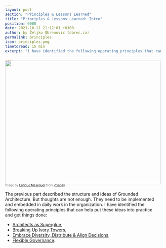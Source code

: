 ```yaml
---
layout: post
section: "Principles & Lessons Learned"
title: "Principles & Lessons Learned: Intro"
position: 6000
date: 2021-10-21 21:12:01 +0100
author: by Željko Obrenović (obren.io)
permalink: principles
icon: principles.png
timetoread: 15 min
excerpt: "I have identified the following operating principles that can help put these ideas into practice and get things done: Breaking Up Ivory Towers, Strengthening Architectural Muscle Across Organization, and Embracing Diversity, Distributing Decision-Making."

---
```

<img style="margin-top: -20px; width: 100%; height: 400px; object-fit: cover" 
     src="assets/images/arch/steampunk-3006650_1920.jpg">
<div style="font-size: 70%; margin-top: -16px; color: grey; margin-bottom: 12px">
Image by <a href="https://pixabay.com/users/darksouls1-2189876/?utm_source=link-attribution&amp;utm_medium=referral&amp;utm_campaign=image&amp;utm_content=3006650">Enrique Meseguer</a> from <a href="https://pixabay.com/?utm_source=link-attribution&amp;utm_medium=referral&amp;utm_campaign=image&amp;utm_content=3006650">Pixabay</a>
</div>

The previous part described the structure and ideas of Grounded Architecture. But thoughts are not enough. They need to be implemented and embedded in daily work in the organization. I have identified the following operating principles that can help put these ideas into practice and get things done:
* [Architects as Superglue](superglue),
* [Breaking Up Ivory Towers](ivory-towers),
* [Embrace Diversity, Distribute & Align Decisions](diversity),
* [Flexible Governance](governance).
